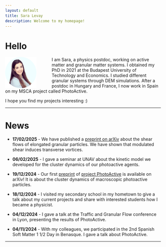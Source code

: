 ```yaml
---
layout: default
title: Sara Levay
description: Welcome to my homepage!
---
```



# Hello

<img src="./media/sl.png" alt="Clusters" align="left" style="width:20%; height:auto; margin-right:50px;">
I am Sara, a physics postdoc, working on active matter and granular matter systems. I obtained my PhD in 2021 at the Budapest University of Technology and Economics. I studied different granular systems through DEM simulations. After a postdoc in Hungary and France, I now work in Spain on my MSCA project called PhotoActive.

I hope you find my projects interesting :)
<br clear="left"/>

***

# News

* **17/02/2025** - We have published a <a href="https://arxiv.org/abs/2502.10079" target="_blank">preprint on arXiv</a> about the shear flows of elongated granular particles. We have shown that modulated shear induces transverse vortices.

* **06/02/2025** - I gave a seminar at UNAV about the kinetic model we developed for the cluster dynamics of our photoactive agents.

* **19/12/2024** - Our first <a href="https://arxiv.org/abs/2412.14419" target="_blank">preprint</a> of [project PhotoActive](./photoactive.html) is available on arXiv! It is about the cluster dynamics of macroscopic photoactive particles.

* **18/12/2024** - I visited my secondary school in my hometown to give a talk about my current projects and share with interested students how I became a physicist.

* **04/12/2024** - I gave a talk at the Traffic and Granular Flow conference in Lyon, presenting the results of PhotoActive.

* **04/11/2024** - With my colleagues, we participated in the 2nd Spanish Soft Matter 1 1/2 Day in Benasque. I gave a talk about PhotoActive.

***




